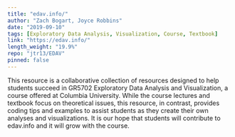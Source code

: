 ```yaml
---
title: "edav.info/"
author: "Zach Bogart, Joyce Robbins"
date: "2019-09-10"
tags: [Exploratory Data Analysis, Visualization, Course, Textbook]
link: "https://edav.info/"
length_weight: "19.9%"
repo: "jtr13/EDAV"
pinned: false
---
```


This resource is a collaborative collection of resources designed to help students succeed in GR5702 Exploratory Data Analysis and Visualization, a course offered at Columbia University. While the course lectures and textbook focus on theoretical issues, this resource, in contrast, provides coding tips and examples to assist students as they create their own analyses and visualizations. It is our hope that students will contribute to edav.info and it will grow with the course.
